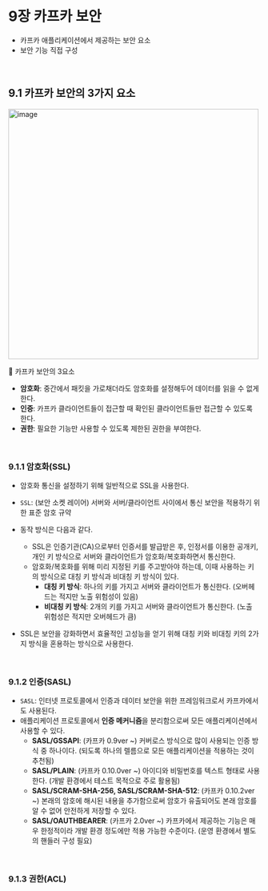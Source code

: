 # 9장 카프카 보안
- 카프카 애플리케이션에서 제공하는 보안 요소
- 보안 기능 직접 구성

<br/>

## 9.1 카프카 보안의 3가지 요소

<img alt="image" width="500" src="https://github.com/mash-up-kr/S3A/assets/55437339/6668d4ee-1d8a-4abf-9594-03f7692857a4"/>

🔼 카프카 보안의 3요소
- **암호화**: 중간에서 패킷을 가로채더라도 암호화를 설정해두어 데이터를 읽을 수 없게 한다.
- **인증**: 카프카 클라이언트들이 접근할 때 확인된 클라이언트들만 접근할 수 있도록 한다.
- **권한**: 필요한 기능만 사용할 수 있도록 제한된 권한을 부여한다.

<br/>

### 9.1.1 암호화(SSL)
- 암호화 통신을 설정하기 위해 일반적으로 SSL을 사용한다.
- `SSL`: (보안 소켓 레이어) 서버와 서버/클라이언트 사이에서 통신 보안을 적용하기 위한 표준 암호 규약
- 동작 방식은 다음과 같다.
  - SSL은 인증기관(CA)으로부터 인증서를 발급받은 후, 인정서를 이용한 공개키, 개인 키 방식으로 서버와 클라이언트가 암호화/복호화하면서 통신한다.
  - 암호화/복호화를 위해 미리 지정된 키를 주고받아야 하는데, 이때 사용하는 키의 방식으로 대칭 키 방식과 비대칭 키 방식이 있다.
    - **대칭 키 방식**: 하나의 키를 가지고 서버와 클라이언트가 통신한다. (오버헤드는 적지만 노출 위험성이 있음)
    - **비대칭 키 방식**: 2개의 키를 가지고 서버와 클라이언트가 통신한다. (노출 위험성은 적지만 오버헤드가 큼)
   
- SSL은 보안을 강화하면서 효율적인 고성능을 얻기 위해 대칭 키와 비대칭 키의 2가지 방식을 혼용하는 방식으로 사용한다.

<br/>

### 9.1.2 인증(SASL)
- `SASL`: 인터넷 프로토콜에서 인증과 데이터 보안을 위한 프레임워크로서 카프카에서도 사용된다.
- 애플리케이션 프로토콜에서 **인증 메커니즘**을 분리함으로써 모든 애플리케이션에서 사용할 수 있다.
  - **SASL/GSSAPI**: (카프카 0.9ver ~) 커버로스 방식으로 많이 사용되는 인증 방식 중 하나이다. (되도록 하나의 렐름으로 모든 애플리케이션을 적용하는 것이 추천됨)
  - **SASL/PLAIN**: (카프카 0.10.0ver ~) 아이디와 비밀번호를 텍스트 형태로 사용한다. (개발 환경에서 테스트 목적으로 주로 활용됨)
  - **SASL/SCRAM-SHA-256, SASL/SCRAM-SHA-512**: (카프카 0.10.2ver ~) 본래의 암호에 해시된 내용을 추가함으로써 암호가 유출되어도 본래 암호를 알 수 없어 안전하게 저장할 수 있다.
  - **SASL/OAUTHBEARER**: (카프카 2.0ver ~) 카프카에서 제공하는 기능은 매우 한정적이라 개발 환경 정도에만 적용 가능한 수준이다. (운영 환경에서 별도의 핸들러 구성 필요)
 
<br/>

### 9.1.3 권한(ACL)
